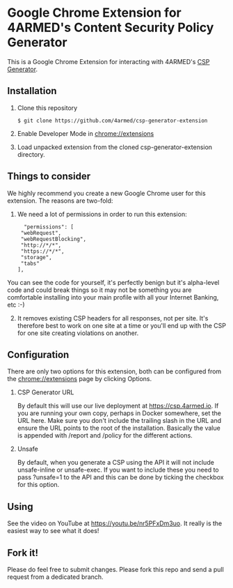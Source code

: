# Google Chrome Extension for 4ARMED's Content Security Policy Generator

This is a Google Chrome Extension for interacting with 4ARMED's [CSP Generator](https://github.com/4armed/csp-generator).

## Installation

1. Clone this repository

   ```shell
   $ git clone https://github.com/4armed/csp-generator-extension
   ```

2. Enable Developer Mode in [chrome://extensions](chrome://extensions)

3. Load unpacked extension from the cloned csp-generator-extension directory.

## Things to consider

We highly recommend you create a new Google Chrome user for this extension. The reasons are two-fold:

1. We need a lot of permissions in order to run this extension:

   ```
     "permissions": [
    "webRequest",
    "webRequestBlocking",
    "http://*/*",
    "https://*/*",
    "storage",
    "tabs"
   ],
   ```

  You can see the code for yourself, it's perfectly benign but it's alpha-level code and could break things so it may not be something you are comfortable installing into your main profile with all your Internet Banking, etc :-)

2. It removes existing CSP headers for all responses, not per site. It's therefore best to work on one site at a time or you'll end up with the CSP for one site creating violations on another.

## Configuration

There are only two options for this extension, both can be configured from the [chrome://extensions](chrome://extensions) page by clicking Options.

1. CSP Generator URL

   By default this will use our live deployment at https://csp.4armed.io. If you are running your own copy, perhaps in Docker somewhere, set the URL here. Make sure you don't include the trailing slash in the URL and ensure the URL points to the root of the installation. Basically the value is appended with /report and /policy for the different actions.

2. Unsafe

   By default, when you generate a CSP using the API it will not include unsafe-inline or unsafe-exec. If you want to include these you need to pass ?unsafe=1 to the API and this can be done by ticking the checkbox for this option.

## Using

See the video on YouTube at https://youtu.be/nr5PFxDm3uo. It really is the easiest way to see what it does!

## Fork it!

Please do feel free to submit changes. Please fork this repo and send a pull request from a dedicated branch.

